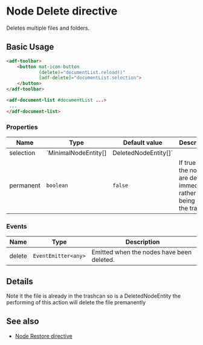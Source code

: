 # Node Delete directive

Deletes multiple files and folders.

## Basic Usage

```html
<adf-toolbar>
    <button mat-icon-button
            (delete)="documentList.reload()"
            [adf-delete]="documentList.selection">
    </button>
</adf-toolbar>

<adf-document-list #documentList ...>
 ...
</adf-document-list>
```

### Properties

| Name | Type | Default value | Description |
| ---- | ---- | ------------- | ----------- |
| selection | `MinimalNodeEntity[] | DeletedNodeEntity[]` |  | Array of nodes to delete.  |
| permanent | `boolean` | `false` | If true then the nodes are deleted immediately rather than being put in the trash. |

### Events

| Name | Type | Description |
| ---- | ---- | ----------- |
| delete | `EventEmitter<any>` | Emitted when the nodes have been deleted.  |

## Details

Note it the file is already in the trashcan so is a DeletedNodeEntity the performing of this action will delete the file premanently

## See also

-   [Node Restore directive](node-restore.directive.md)
